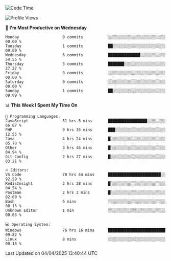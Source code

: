 <!--START_SECTION:waka-->
![Code Time](http://img.shields.io/badge/Code%20Time-4%2C547%20hrs%2051%20mins-blue)

![Profile Views](http://img.shields.io/badge/Profile%20Views-7-blue)

📅 **I'm Most Productive on Wednesday** 

```text
Monday                   0 commits           ░░░░░░░░░░░░░░░░░░░░░░░░░   00.00 % 
Tuesday                  1 commits           ██░░░░░░░░░░░░░░░░░░░░░░░   09.09 % 
Wednesday                6 commits           ██████████████░░░░░░░░░░░   54.55 % 
Thursday                 3 commits           ███████░░░░░░░░░░░░░░░░░░   27.27 % 
Friday                   0 commits           ░░░░░░░░░░░░░░░░░░░░░░░░░   00.00 % 
Saturday                 0 commits           ░░░░░░░░░░░░░░░░░░░░░░░░░   00.00 % 
Sunday                   1 commits           ██░░░░░░░░░░░░░░░░░░░░░░░   09.09 % 
```


📊 **This Week I Spent My Time On** 

```text
💬 Programming Languages: 
JavaScript               51 hrs 5 mins       █████████████████░░░░░░░░   66.87 % 
PHP                      9 hrs 35 mins       ███░░░░░░░░░░░░░░░░░░░░░░   12.55 % 
Java                     4 hrs 24 mins       █░░░░░░░░░░░░░░░░░░░░░░░░   05.78 % 
Other                    3 hrs 46 mins       █░░░░░░░░░░░░░░░░░░░░░░░░   04.94 % 
Git Config               2 hrs 27 mins       █░░░░░░░░░░░░░░░░░░░░░░░░   03.21 % 

🔥 Editors: 
VS Code                  70 hrs 44 mins      ███████████████████████░░   92.59 % 
RedisInsight             3 hrs 28 mins       █░░░░░░░░░░░░░░░░░░░░░░░░   04.54 % 
Postman                  2 hrs 3 mins        █░░░░░░░░░░░░░░░░░░░░░░░░   02.69 % 
Bash                     6 mins              ░░░░░░░░░░░░░░░░░░░░░░░░░   00.15 % 
Unknown Editor           1 min               ░░░░░░░░░░░░░░░░░░░░░░░░░   00.03 % 

💻 Operating System: 
Windows                  76 hrs 16 mins      █████████████████████████   99.82 % 
Linux                    8 mins              ░░░░░░░░░░░░░░░░░░░░░░░░░   00.18 % 
```


 Last Updated on 04/04/2025 13:40:44 UTC
<!--END_SECTION:waka-->
